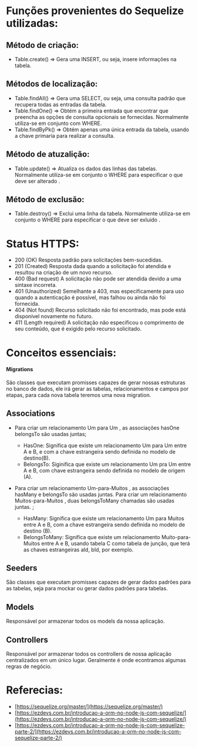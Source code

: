 # Funções provenientes do Sequelize utilizadas: 

## Método de criação:

- Table.create() =>  Gera uma INSERT, ou seja, insere informações na tabela.
  
## Métodos de localização:

- Table.findAll() => Gera uma SELECT, ou seja, uma consulta padrão que recupera todas as entradas da tabela.
- Table.findOne() =>  Obtém a primeira entrada que encontrar que preencha as opções de consulta opcionais se fornecidas. Normalmente utiliza-se em conjunto com WHERE.
- Table.findByPk() => Obtém apenas uma única entrada da tabela, usando a chave primaria para realizar a consulta.
  
## Método de atuzalição:

- Table.update() => Atualiza os dados das linhas das tabelas. Normalmente utiliza-se em conjunto o WHERE para especificar o que deve ser alterado
.
## Método de exclusão:

- Table.destroy() => Exclui uma linha da tabela. Normalmente utiliza-se em conjunto o WHERE para especificar o que deve ser exluido .
  
# Status HTTPS:

- 200 (OK) Resposta padrão para solicitações bem-sucedidas.
- 201 (Created) Resposta dada quando a solicitação foi atendida e resultou na criação de um novo recurso.
- 400 (Bad request) A solicitação não pode ser atendida devido a uma sintaxe incorreta.
- 401 (Unauthorized) Semelhante a 403, mas especificamente para uso quando a autenticação é possível, mas falhou ou ainda não foi fornecida.
- 404 (Not found) Recurso solicitado não foi encontrado, mas pode está disponível novamente no futuro.
- 411 (Length required) A solicitação não especificou o comprimento de seu conteúdo, que é exigido pelo recurso solicitado.

# Conceitos essenciais:

#### Migrations

São classes que executam promisses capazes de gerar nossas estruturas no banco de dados, ele irá gerar as tabelas, relacionamentos e campos por etapas, para cada nova tabela teremos uma nova migration.

## Associations

- Para criar um relacionamento Um para Um , as associações hasOne belongsTo são usadas juntas;

  - HasOne: Significa que existe um relacionamento Um para Um entre A e B, e com a chave estrangeira sendo definida no modelo de destino(B).
  - BelongsTo: Siginifica que existe um relacionamento Um pra Um entre A e B, com chave estrangeira sendo definida no modelo de origem (A).
  
- Para criar um relacionamento Um-para-Muitos , as associações hasMany e belongsTo são usadas juntas. Para criar um relacionamento Muitos-para-Muitos , duas belongsToMany chamadas são usadas juntas. ;

  - HasMany: Significa que existe um relacionamento Um para Muitos entre A e B, com a chave estrangeira sendo definida no modelo de destino (B).
  - BelongsToMany: Significa que existe um relacionamento Muito-para-Muitos entre A e B, usando tabela C como tabela de junção, que terá as chaves estrangeiras aId, bId, por exemplo. 
  
## Seeders

São classes que executam promisses capazes de gerar dados padrões para as tabelas, seja para mockar ou gerar dados padrões para tabelas. 

## Models

Responsável por armazenar todos os models da nossa aplicação.

## Controllers

Responsável por armazenar todos os controllers de nossa aplicação centralizados em um único lugar. Geralmente é onde econtramos algumas regras de negócio.


# Referecias:
- [https://sequelize.org/master/](https://sequelize.org/master/)
- [https://ezdevs.com.br/introducao-a-orm-no-node-js-com-sequelize/](https://ezdevs.com.br/introducao-a-orm-no-node-js-com-sequelize/)
- [https://ezdevs.com.br/introducao-a-orm-no-node-js-com-sequelize-parte-2/](https://ezdevs.com.br/introducao-a-orm-no-node-js-com-sequelize-parte-2/)
